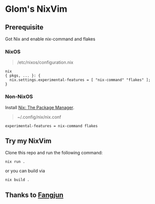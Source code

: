 # Glom's NixVim 

## Prerequisite

Got Nix and enable nix-command and flakes

### NixOS

> /etc/nixos/configuration.nix
```
nix
{ pkgs, ... }: {
  nix.settings.experimental-features = [ "nix-command" "flakes" ];
}
```

### Non-NixOS

Install [Nix: The Package Manager](https://nixos.org/download/).

> ~/.config/nix/nix.conf
```
experimental-features = nix-command flakes
```

## Try my NixVim

Clone this repo and run the following command:
```
nix run .
```
or you can build via

```
nix build .
```

## Thanks to [Fangjun](https://github.com/fangjunzhou)


